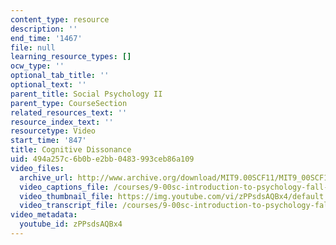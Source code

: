 ```yaml
---
content_type: resource
description: ''
end_time: '1467'
file: null
learning_resource_types: []
ocw_type: ''
optional_tab_title: ''
optional_text: ''
parent_title: Social Psychology II
parent_type: CourseSection
related_resources_text: ''
resource_index_text: ''
resourcetype: Video
start_time: '847'
title: Cognitive Dissonance
uid: 494a257c-6b0b-e2bb-0483-993ceb86a109
video_files:
  archive_url: http://www.archive.org/download/MIT9.00SCF11/MIT9_00SCF11_lec23_300k.mp4
  video_captions_file: /courses/9-00sc-introduction-to-psychology-fall-2011/ae00341ffcca54d5977c1f2be5f6c82f_zPPsdsAQBx4.vtt
  video_thumbnail_file: https://img.youtube.com/vi/zPPsdsAQBx4/default.jpg
  video_transcript_file: /courses/9-00sc-introduction-to-psychology-fall-2011/1862485f6d6e69bf0f8074fa8a48b4c8_zPPsdsAQBx4.pdf
video_metadata:
  youtube_id: zPPsdsAQBx4
---
```

